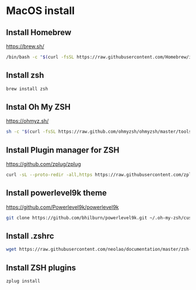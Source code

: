 # MacOS install

## Install Homebrew

https://brew.sh/

```bash
/bin/bash -c "$(curl -fsSL https://raw.githubusercontent.com/Homebrew/install/HEAD/install.sh)"
```

## Install zsh

```bash
brew install zsh
```

## Instal Oh My ZSH

https://ohmyz.sh/

```bash
sh -c "$(curl -fsSL https://raw.github.com/ohmyzsh/ohmyzsh/master/tools/install.sh)"
```

## Install Plugin manager for ZSH

https://github.com/zplug/zplug

```bash
curl -sL --proto-redir -all,https https://raw.githubusercontent.com/zplug/installer/master/installer.zsh | zsh
```

## Install powerlevel9k theme

https://github.com/Powerlevel9k/powerlevel9k

```bash
git clone https://github.com/bhilburn/powerlevel9k.git ~/.oh-my-zsh/custom/themes/powerlevel9k
```

## Install .zshrc

```bash
wget https://raw.githubusercontent.com/neolao/documentation/master/zsh-mac/.zshrc
```

## Install ZSH plugins

```bash
zplug install
```
